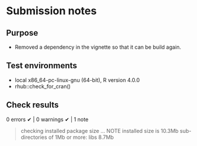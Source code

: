 # Submission notes

## Purpose

* Removed a dependency in the vignette so that it can be build again. 
  

## Test environments
* local x86_64-pc-linux-gnu (64-bit), R version 4.0.0
* rhub::check_for_cran()

## Check results
0 errors ✔ | 0 warnings ✔ | 1 note 

> checking installed package size ... NOTE
    installed size is 10.3Mb
    sub-directories of 1Mb or more:
      libs   8.7Mb



